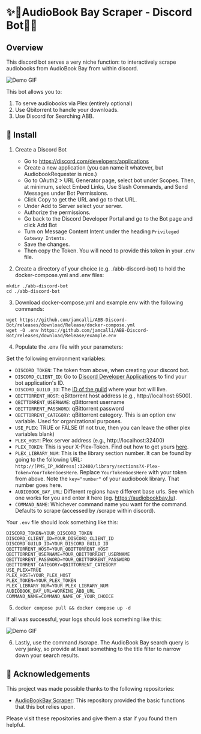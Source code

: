 # ✨🤖AudioBook Bay Scraper - Discord Bot🤖✨

## Overview

This discord bot serves a very niche function: to interactively scrape audiobooks from AudioBook Bay from within discord. 

![Demo GIF](./docs/images/abb-discord-demo.gif)

This bot allows you to:
1. To serve audiobooks via Plex (entirely optional)
2. Use Qbitorrent to handle your downloads.
3. Use Discord for Searching ABB.

## 🏁 Install

1. Create a Discord Bot
   - Go to https://discord.com/developers/applications
   - Create a new application (you can name it whatever, but AudiobookRequester is nice.)
   - Go to OAuth2 > URL Generator page, select bot under Scopes. Then, at minimum, select Embed Links, Use Slash Commands, and Send Messages under Bot Permissions.
   - Click Copy to get the URL and go to that URL.
   - Under Add to Server select your server.
   - Authorize the permissions.
   - Go back to the Discord Developer Portal and go to the Bot page and click Add Bot
   - Turn on Message Content Intent under the heading `Privileged Gateway Intents`.
   - Save the changes.
   - Then copy the Token. You will need to provide this token in your .env file.

2. Create a directory of your choice (e.g. ./abb-discord-bot) to hold the docker-compose.yml and .env files:

```shell
mkdir ./abb-discord-bot
cd ./abb-discord-bot 
```

  3. Download docker-compose.yml and example.env with the following commands:

```
wget https://github.com/jamcalli/ABB-Discord-Bot/releases/download/Release/docker-compose.yml
wget -O .env https://github.com/jamcalli/ABB-Discord-Bot/releases/download/Release/example.env
```
  4. Populate the .env file with your parameters:

Set the following environment variables:

- `DISCORD_TOKEN`: The token from above, when creating your discord bot.
- `DISCORD_CLIENT_ID`: Go to [Discord Developer Applications](https://discord.com/developers/applications) to find your bot application's ID.
- `DISCORD_GUILD_ID`: The [ID of the guild](https://en.wikipedia.org/wiki/Template:Discord_channel#:~:text=To%20get%20the%20channel%2Fserver,to%20get%20the%20guild%20ID.) where your bot will live.
- `QBITTORRENT_HOST`: qBittorrent host address (e.g., http://localhost:6500).
- `QBITTORRENT_USERNAME`: qBittorrent username
- `QBITTORRENT_PASSWORD`: qBittorrent password
- `QBITTORRENT_CATEGORY`: qBittorrent category. This is an option env variable. Used for organizational purposes. 
- `USE_PLEX`: TRUE or FALSE (If not true, then you can leave the other plex variables blank)
- `PLEX_HOST`: Plex server address (e.g., http://localhost:32400)
- `PLEX_TOKEN`: This is your X-Plex-Token. Find out how to get yours [here](https://support.plex.tv/articles/204059436-finding-an-authentication-token-x-plex-token/).
- `PLEX_LIBRARY_NUM`: This is the library section number. It can be found by going to the following URL: `http://[PMS_IP_Address]:32400/library/sections?X-Plex-Token=YourTokenGoesHere`. Replace `YourTokenGoesHere` with your token from above. Note the `key="number"` of your audiobook library. That number goes here.
- `AUDIOBOOK_BAY_URL`: Different regions have different base urls. See which one works for you and enter it here (eg. https://audiobookbay.lu).
- `COMMAND_NAME`: Whichever command name you want for the command. Defaults to scrape (accessed by /scrape within discord).

Your `.env` file should look something like this:

```env
DISCORD_TOKEN=YOUR_DISCORD_TOKEN
DISCORD_CLIENT_ID=YOUR_DISCORD_CLIENT_ID
DISCORD_GUILD_ID=YOUR_DISCORD_GUILD_ID
QBITTORRENT_HOST=YOUR_QBITTORRENT_HOST
QBITTORRENT_USERNAME=YOUR_QBITTORRENT_USERNAME
QBITTORRENT_PASSWORD=YOUR_QBITTORRENT_PASSWORD
QBITTORRENT_CATEGORY=QBITTORRENT_CATEGORY
USE_PLEX=TRUE
PLEX_HOST=YOUR_PLEX_HOST
PLEX_TOKEN=YOUR_PLEX_TOKEN
PLEX_LIBRARY_NUM=YOUR_PLEX_LIBRARY_NUM
AUDIOBOOK_BAY_URL=WORKING_ABB_URL
COMMAND_NAME=COMMAND_NAME_OF_YOUR_CHOICE
```
5. `docker compose pull && docker compose up -d`

If all was successful, your logs should look something like this:

![Demo GIF](./docs/images/abb-discord-init-logs.JPG)

6. Lastly, use the command /scrape. The AudioBook Bay search query is very janky, so provide at least something to the title filter to narrow down your search results.

## 🙏 Acknowledgements

This project was made possible thanks to the following repositories:

- [AudioBookBay Scraper](https://github.com/licavalentin/audiobookbay): This repository provided the basic functions that this bot relies upon.

Please visit these repositories and give them a star if you found them helpful.
